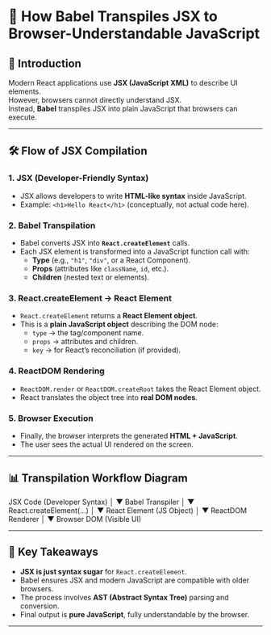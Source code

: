 # 🔄 How Babel Transpiles JSX to Browser-Understandable JavaScript

## 📌 Introduction
Modern React applications use **JSX (JavaScript XML)** to describe UI elements.  
However, browsers cannot directly understand JSX.  
Instead, **Babel** transpiles JSX into plain JavaScript that browsers can execute.

---

## 🛠️ Flow of JSX Compilation

### 1. JSX (Developer-Friendly Syntax)
- JSX allows developers to write **HTML-like syntax** inside JavaScript.
- Example: `<h1>Hello React</h1>` (conceptually, not actual code here).

### 2. Babel Transpilation
- Babel converts JSX into **`React.createElement`** calls.
- Each JSX element is transformed into a JavaScript function call with:
  - **Type** (e.g., `"h1"`, `"div"`, or a React Component).
  - **Props** (attributes like `className`, `id`, etc.).
  - **Children** (nested text or elements).

### 3. React.createElement → React Element
- `React.createElement` returns a **React Element object**.
- This is a **plain JavaScript object** describing the DOM node:
  - `type` → the tag/component name.
  - `props` → attributes and children.
  - `key` → for React’s reconciliation (if provided).

### 4. ReactDOM Rendering
- `ReactDOM.render` or `ReactDOM.createRoot` takes the React Element object.
- React translates the object tree into **real DOM nodes**.

### 5. Browser Execution
- Finally, the browser interprets the generated **HTML + JavaScript**.
- The user sees the actual UI rendered on the screen.

---

## 📊 Transpilation Workflow Diagram

JSX Code (Developer Syntax)
│
▼
Babel Transpiler
│
▼
React.createElement(...)
│
▼
React Element (JS Object)
│
▼
ReactDOM Renderer
│
▼
Browser DOM (Visible UI)

---

## 🔎 Key Takeaways
- **JSX is just syntax sugar** for `React.createElement`.
- Babel ensures JSX and modern JavaScript are compatible with older browsers.
- The process involves **AST (Abstract Syntax Tree)** parsing and conversion.
- Final output is **pure JavaScript**, fully understandable by the browser.

---
